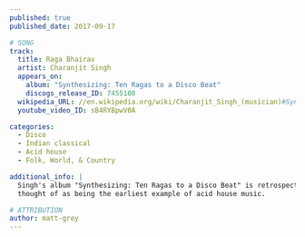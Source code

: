 ```yaml
---
published: true
published_date: 2017-09-17

# SONG
track:
  title: Raga Bhairav
  artist: Charanjit Singh
  appears_on:
    album: "Synthesizing: Ten Ragas to a Disco Beat"
    discogs_release_ID: 7455108
  wikipedia_URL: //en.wikipedia.org/wiki/Charanjit_Singh_(musician)#Synthesizing:_Ten_Ragas_to_a_Disco_Beat
  youtube_video_ID: sB4RYBpwV0A

categories:
  - Disco
  - Indian classical
  - Acid house
  - Folk, World, & Country

additional_info: |
  Singh's album "Synthesizing: Ten Ragas to a Disco Beat" is retrospectively
  thought of as being the earliest example of acid house music.

# ATTRIBUTION
author: matt-grey
---
```

